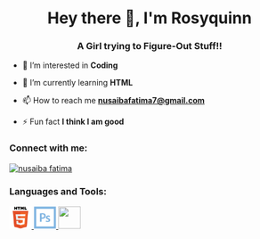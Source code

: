 <h1 align="center">Hey there 👋, I'm Rosyquinn</h1>
<h3 align="center">A Girl trying to Figure-Out Stuff!!</h3>

- 👀 I’m interested in **Coding**

- 🌱 I’m currently learning **HTML**

- 📫 How to reach me **nusaibafatima7@gmail.com**

- ⚡ Fun fact **I think I am good**

<h3 align="left">Connect with me:</h3>
<p align="left">
<a href="https://www.youtube.com/c/nusaiba fatima" target="blank"><img align="center" src="https://raw.githubusercontent.com/rahuldkjain/github-profile-readme-generator/master/src/images/icons/Social/youtube.svg" alt="nusaiba fatima" height="30" width="40" /></a>
</p>

<h3 align="left">Languages and Tools:</h3>
<p align="left"> <a href="https://www.w3.org/html/" target="_blank" rel="noreferrer"> 
  <img src="https://raw.githubusercontent.com/devicons/devicon/master/icons/html5/html5-original-wordmark.svg" alt="html5" width="40" height="40"/> </a> <a href="https://www.photoshop.com/en" target="_blank" rel="noreferrer"> 
  <img src="https://raw.githubusercontent.com/devicons/devicon/master/icons/photoshop/photoshop-line.svg" alt="photoshop" width="40" height="40"/> </a> 
<a href="https://filmora.wondershare.com/">
<img src="file:///C:/Users/ma/Downloads/filmora-logo.svg" clt="Filmora" width="40" height="40"/> 
</a> </p>
